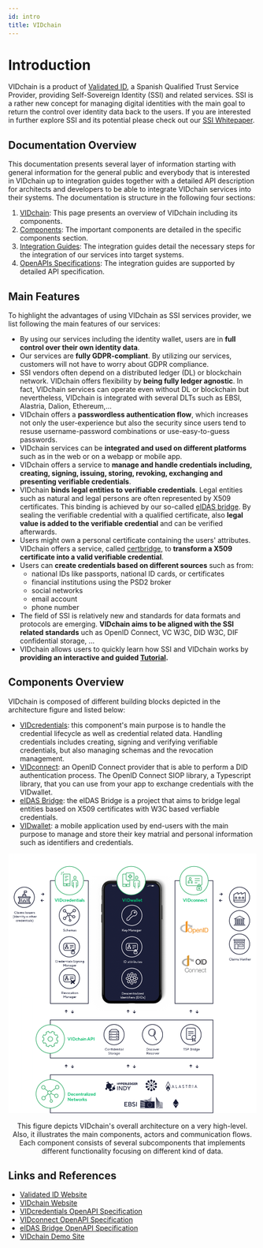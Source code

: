 ```yaml
---
id: intro
title: VIDchain
---
```


# Introduction

VIDchain is a product of [Validated ID](https://www.validatedid.com/), a Spanish Qualified Trust Service Provider, providing Self-Sovereign Identity (SSI) and related services. SSI is a rather new concept for managing digital identities with the main goal to return the control over identity data back to the users. If you are interested in further explore SSI and its potential please check out our [SSI Whitepaper](https://www.validatedid.com/vidchain).

## Documentation Overview

This documentation presents several layer of information starting with general information for the general public and everybody that is interested in VIDchain up to integration guides together with a detailed API description for architects and developers to be able to integrate VIDchain services into their systems. The documentation is structure in the following four sections:

1. [VIDchain](0-vidchain.md): This page presents an overview of VIDchain including its components.
2. [Components](1-Components/0-vidcredential.md): The important components are detailed in the specific components section.
3. [Integration Guides](2-Integration%20Guides/0-overview.md): The integration guides detail the necessary steps for the integration of our services into target systems.
4. [OpenAPIs Specifications](https://docs.vidchain.net/vidcredentials-openapi): The integration guides are supported by detailed API specification.

## Main Features

To highlight the advantages of using VIDchain as SSI services provider, we list following the main features of our services:

- By using our services including the identity wallet, users are in **full control over their own identity data**.
- Our services are **fully GDPR-compliant**. By utilizing our services, customers will not have to worry about GDPR compliance.
- SSI vendors often depend on a distributed ledger (DL) or blockchain network. VIDchain offers flexibility by **being fully ledger agnostic**. In fact, VIDchain services can operate even without DL or blockchain but nevertheless, VIDchain is integrated with several DLTs such as EBSI, Alastria, Dalion, Ethereum,...
- VIDchain offers a **passwordless authentication flow**, which increases not only the user-experience but also the security since users tend to resuse username-password combinations or use-easy-to-guess passwords.
- VIDchain services can be **integrated and used on different platforms** such as in the web or on a webapp or mobile app.
- VIDchain offers a service to **manage and handle credentials including, creating, signing, issuing, storing, revoking, exchanging and presenting verifiable credentials**.
- VIDchain **binds legal entities to verifiable credentials**. Legal entities such as natural and legal persons are often represented by X509 certificates. This binding is achieved by our so-called [eIDAS bridge](1-Components/2-eidas-bridge.md). By sealing the verifiable credential with a qualified certificate, also **legal value is added to the verifiable credential** and can be verified afterwards.
- Users might own a personal certificate containing the users' attributes. VIDchain offers a service, called [certbridge](https://certbridge.vidchain.net/), to **transform a X509 certificate into a valid verifiable credential**.
- Users can **create credentials based on different sources** such as from:
  - national IDs like passports, national ID cards, or certificates
  - financial institutions using the PSD2 broker
  - social networks
  - email account
  - phone number
- The field of SSI is relatively new and standards for data formats and protocols are emerging. **VIDchain aims to be aligned with the SSI related standards** uch as OpenID Connect, VC W3C, DID W3C, DIF confidential storage, ...
- VIDchain allows users to quickly learn how SSI and VIDchain works by **providing an interactive and guided [Tutorial](https://try.vidchain.net/demo).**

## Components Overview

VIDchain is composed of different building blocks depicted in the architecture figure and listed below:

- [VIDcredentials](1-Components/0-vidcredential.md): this component's main purpose is to handle the credential lifecycle as well as credential related data. Handling credentials includes creating, signing and verifying verifiable credentials, but also managing schemas and the revocation management.
- [VIDconnect](1-Components/1-vidconnect.md): an OpenID Connect provider that is able to perform a DID authentication process. The OpenID Connect SIOP library, a Typescript library, that you can use from your app to exchange credentials with the VIDwallet.
- [eIDAS Bridge](1-Components/2-eidas-bridge.md): the eIDAS Bridge is a project that aims to bridge legal entities based on X509 certificates with W3C based verfiable credentials.
- [VIDwallet](1-Components/3-vidwallet.md): a mobile application used by end-users with the main purpose to manage and store their key matrial and personal information such as identifiers and credentials.

![vidchain-components](_media/architecture.png)

<figcaption align="center">
This figure depicts VIDchain's overall architecture on a very high-level. Also, it illustrates the main components, actors and communication flows. Each component consists of several subcomponents that implements different functionality focusing on different kind of data.
</figcaption>

## Links and References

- [Validated ID Website](https://www.validatedid.com)
- [VIDchain Website](https://www.validatedid.com/vidchain)
- [VIDcredentials OpenAPI Specification](https://docs.vidchain.net/vidcredentials-openapi)
- [VIDconnect OpenAPI Specification](https://docs.vidchain.net/vidconnect-openapi)
- [eIDAS Bridge OpenAPI Specification](https://docs.vidchain.net/eidas-bridge-openapi)
- [VIDchain Demo Site](https://try.vidchain.net/demo)
